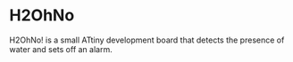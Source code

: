 H2OhNo
======

H2OhNo! is a small ATtiny development board that detects the presence of water and sets off an alarm.